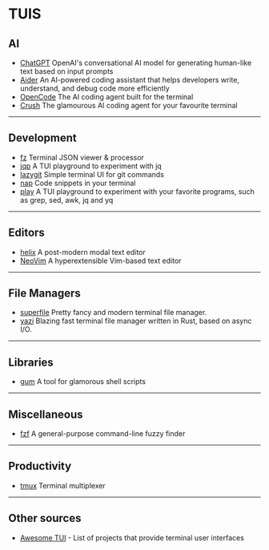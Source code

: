 # TUIS

## AI

- [ChatGPT](https://chat.openai.com/chat) OpenAI's conversational AI model for generating human-like text based on input prompts
- [Aider](https://aider.chat/) An AI-powered coding assistant that helps developers write, understand, and debug code more efficiently
- [OpenCode](https://opencode.ai/) The AI coding agent built for the terminal
- [Crush](https://github.com/charmbracelet/crush) The glamourous AI coding agent for your favourite terminal

---

## Development

- [fz](https://github.com/antonmedv/fx) Terminal JSON viewer & processor
- [jqp](https://github.com/noahgorstein/jqp) A TUI playground to experiment with jq
- [lazygit](https://github.com/jesseduffield/lazygit) Simple terminal UI for git commands
- [nap](https://github.com/maaslalani/nap) Code snippets in your terminal
- [play](https://github.com/paololazzari/play) A TUI playground to experiment with your favorite programs, such as grep, sed, awk, jq and yq

---

## Editors

- [helix](https://helix-editor.com/) A post-modern modal text editor
- [NeoVim](https://neovim.io/) A hyperextensible Vim-based text editor

---

## File Managers

- [superfile](https://github.com/MHNightCat/superfile) Pretty fancy and modern terminal file manager.
- [yazi](https://github.com/sxyazi/yazi) Blazing fast terminal file manager written in Rust, based on async I/O.

---

## Libraries

- [gum](https://github.com/charmbracelet/gum) A tool for glamorous shell scripts

---

## Miscellaneous

- [fzf](https://github.com/junegunn/fzf) A general-purpose command-line fuzzy finder

---

## Productivity

- [tmux](https://github.com/tmux/tmux) Terminal multiplexer

---

## Other sources

- [Awesome TUI](https://github.com/rothgar/awesome-tuis/tree/master) - List of projects that provide terminal user interfaces

